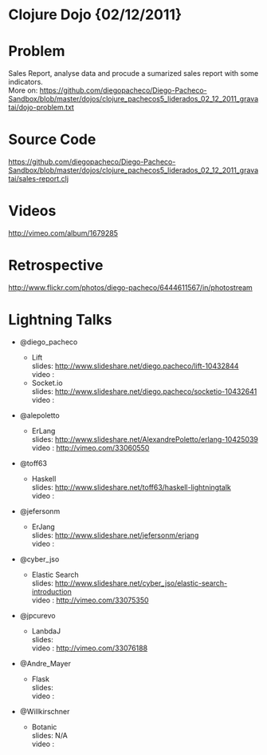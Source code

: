 # Clojure Dojo {02/12/2011}

Problem
========

Sales Report, analyse data and procude a sumarized sales report with some indicators. <br/>
More on: https://github.com/diegopacheco/Diego-Pacheco-Sandbox/blob/master/dojos/clojure_pachecos5_liderados_02_12_2011_gravatai/dojo-problem.txt

Source Code
===========

https://github.com/diegopacheco/Diego-Pacheco-Sandbox/blob/master/dojos/clojure_pachecos5_liderados_02_12_2011_gravatai/sales-report.clj

Videos
=======

http://vimeo.com/album/1679285

Retrospective
=============

http://www.flickr.com/photos/diego-pacheco/6444611567/in/photostream

Lightning Talks 
===============

* @diego_pacheco
   * Lift <br/>
        slides: http://www.slideshare.net/diego.pacheco/lift-10432844 <br/>
        video : <br/>
   * Socket.io <br/>
        slides: http://www.slideshare.net/diego.pacheco/socketio-10432641 <br/>
        video : <br/>

* @alepoletto
   * ErLang <br/>
        slides: http://www.slideshare.net/AlexandrePoletto/erlang-10425039 <br/>
        video : http://vimeo.com/33060550 <br/>
   
* @toff63 
   * Haskell <br/>
       slides: http://www.slideshare.net/toff63/haskell-lightningtalk <br/>
       video : <br/> 
   
* @jefersonm
   * ErJang <br/>
       slides: http://www.slideshare.net/jefersonm/erjang <br/>
       video : <br/>
   
* @cyber_jso
   * Elastic Search <br/>
       slides: http://www.slideshare.net/cyber_jso/elastic-search-introduction <br/>
       video : http://vimeo.com/33075350 <br/>
   
* @jpcurevo
   * LanbdaJ <br/>
       slides: <br/> 
       video : http://vimeo.com/33076188 <br/>
   
* @Andre_Mayer
   * Flask <br/>
       slides: <br/>
       video : <br/>

* @Willkirschner 
   * Botanic <br/>
       slides: N/A <br/>
       video : <br/> 